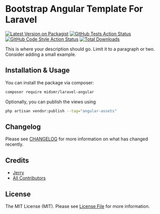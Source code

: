 # Bootstrap Angular Template For Laravel

[![Latest Version on Packagist](https://img.shields.io/packagist/v/midsmr/laravel-angular.svg?style=flat-square)](https://packagist.org/packages/midsmr/laravel-angular)
[![GitHub Tests Action Status](https://img.shields.io/github/workflow/status/midsmr/laravel-angular/run-tests?label=tests)](https://github.com/midsmr/laravel-angular/actions?query=workflow%3Arun-tests+branch%3Amain)
[![GitHub Code Style Action Status](https://img.shields.io/github/workflow/status/midsmr/laravel-angular/Fix%20PHP%20code%20style%20issues?label=code%20style)](https://github.com/midsmr/laravel-angular/actions?query=workflow%3A"Fix+PHP+code+style+issues"+branch%3Amain)
[![Total Downloads](https://img.shields.io/packagist/dt/midsmr/laravel-angular.svg?style=flat-square)](https://packagist.org/packages/midsmr/laravel-angular)

This is where your description should go. Limit it to a paragraph or two. Consider adding a small example.

## Installation & Usage

You can install the package via composer:

```bash
composer require midsmr/laravel-angular
```

Optionally, you can publish the views using

```bash
php artisan vendor:publish --tag="angular-assets"
```

## Changelog

Please see [CHANGELOG](CHANGELOG.md) for more information on what has changed recently.

## Credits

- [Jerry](https://github.com/midsmr)
- [All Contributors](../../contributors)

## License

The MIT License (MIT). Please see [License File](LICENSE.md) for more information.
